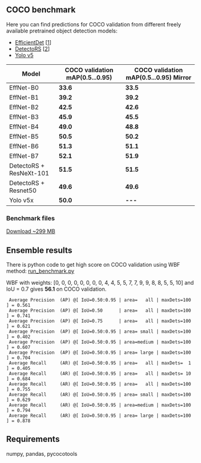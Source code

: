 ## COCO benchmark

Here you can find predictions for COCO validation from different freely available pretrained object detection models:
* [EfficientDet](https://github.com/google/automl/tree/master/efficientdet) [[1](https://arxiv.org/abs/1911.09070)]
* [DetectoRS](https://github.com/joe-siyuan-qiao/DetectoRS) [[2](https://arxiv.org/abs/2006.02334)]
* [Yolo v5](https://github.com/ultralytics/yolov5)

| Model | COCO validation mAP(0.5...0.95) |  COCO validation mAP(0.5...0.95) Mirror |
| ------ | --------------- |  --------------- | 
| EffNet-B0 | **33.6** | **33.5** |  
| EffNet-B1 | **39.2** | **39.2** |
| EffNet-B2 | **42.5** | **42.6** |
| EffNet-B3 | **45.9** | **45.5** |
| EffNet-B4 | **49.0** | **48.8** |
| EffNet-B5 | **50.5** | **50.2** |
| EffNet-B6 | **51.3** | **51.1** |
| EffNet-B7 | **52.1** | **51.9** |
| DetectoRS + ResNeXt-101 | **51.5** | **51.5** |
| DetectoRS + Resnet50 | **49.6** | **49.6** |
| Yolo v5x | **50.0** | **---** |

### Benchmark files

[Download ~299 MB](https://github.com/ZFTurbo/Weighted-Boxes-Fusion/releases/download/v1.0.5/benchmark.zip)

## Ensemble results

There is python code to get high score on COCO validation using WBF method: [run_benchmark.py](run_benchmark.py)

WBF with weights: [0, 0, 0, 0, 0, 0, 0, 0, 4, 4, 5, 5, 7, 7, 9, 9, 8, 8, 5, 5, 10] and IoU = 0.7 gives **56.1** on COCO validation.

``` 
 Average Precision  (AP) @[ IoU=0.50:0.95 | area=   all | maxDets=100 ] = 0.561
 Average Precision  (AP) @[ IoU=0.50      | area=   all | maxDets=100 ] = 0.741
 Average Precision  (AP) @[ IoU=0.75      | area=   all | maxDets=100 ] = 0.621
 Average Precision  (AP) @[ IoU=0.50:0.95 | area= small | maxDets=100 ] = 0.402
 Average Precision  (AP) @[ IoU=0.50:0.95 | area=medium | maxDets=100 ] = 0.607
 Average Precision  (AP) @[ IoU=0.50:0.95 | area= large | maxDets=100 ] = 0.704
 Average Recall     (AR) @[ IoU=0.50:0.95 | area=   all | maxDets=  1 ] = 0.405
 Average Recall     (AR) @[ IoU=0.50:0.95 | area=   all | maxDets= 10 ] = 0.684
 Average Recall     (AR) @[ IoU=0.50:0.95 | area=   all | maxDets=100 ] = 0.755
 Average Recall     (AR) @[ IoU=0.50:0.95 | area= small | maxDets=100 ] = 0.629
 Average Recall     (AR) @[ IoU=0.50:0.95 | area=medium | maxDets=100 ] = 0.794
 Average Recall     (AR) @[ IoU=0.50:0.95 | area= large | maxDets=100 ] = 0.878
```

## Requirements

numpy, pandas, pycocotools